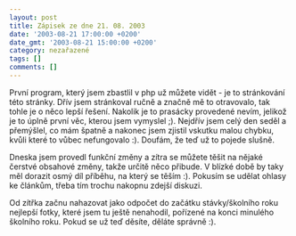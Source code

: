 ```yaml
---
layout: post
title: Zápisek ze dne 21. 08. 2003
date: '2003-08-21 17:00:00 +0200'
date_gmt: '2003-08-21 15:00:00 +0200'
category: nezařazené
tags: []
comments: []
---
```

<p>První program, který jsem zbastlil v php už můžete vidět - je to stránkování této stránky.  Dřív jsem stránkoval ručně a značně mě to otravovalo, tak tohle je o něco lepší řešení. Nakolik je to prasácky provedené nevím, jelikož je to úplně první věc, kterou jsem vymyslel ;). Nejdřív jsem celý den seděl a přemýšlel, co mám špatně a nakonec jsem zjistil vskutku malou chybku, kvůli které to vůbec nefungovalo :). Doufám, že teď už to pojede slušně.</p>
<p>Dneska jsem provedl funkční změny a zítra se můžete těšit na nějaké čerstvé obsahové změny, takže určitě něco přibude. V blízké době by taky měl dorazit osmý díl příběhu, na který se těším :). Pokusím se udělat ohlasy ke článkům, třeba tím trochu nakopnu zdejší diskuzi.</p>
<p>Od zítřka začnu nahazovat jako odpočet do začátku stávky/školního roku nejlepší fotky, které jsem tu ještě nenahodil, pořízené na konci minulého školního roku. Pokud se už teď děsíte, děláte správně :).</p>
